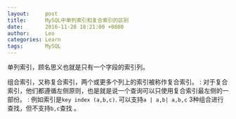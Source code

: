 ```yaml
---
layout:     post
title:      MySQL中单列索引和复合索引的区别
date:       2016-11-28 18:21:00 +0800
author:     Leo
categories: Learn
tags:       MySQL
---
```

单列索引，顾名思义也就是只有一个字段的索引列。 

组合索引，又称复合索引，两个或更多个列上的索引被称作复合索引。
: 对于复合索引，他们都遵循左侧原则，也是就是说一个查询可以只使用复合索引最左侧的一部份。
: 例如索引是`key index (a,b,c)`. 可以支持`a | a,b| a,b,c` 3种组合进行查找，但不支持`b,c`查找 。
